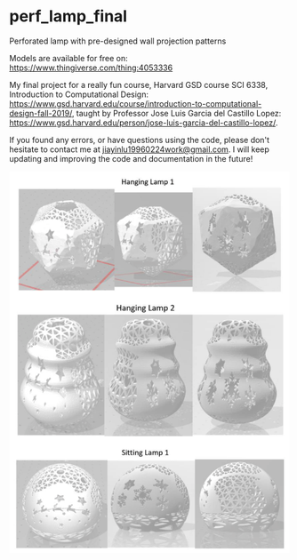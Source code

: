 # perf_lamp_final
Perforated lamp with pre-designed wall projection patterns

Models are available for free on: https://www.thingiverse.com/thing:4053336

My final project for a really fun course, Harvard GSD course SCI 6338, Introduction to Computational Design: https://www.gsd.harvard.edu/course/introduction-to-computational-design-fall-2019/, taught by Professor Jose Luis Garcia del Castillo Lopez: https://www.gsd.harvard.edu/person/jose-luis-garcia-del-castillo-lopez/.

If you found any errors, or have questions using the code, please don't hesitate to contact me at jiayinlu19960224work@gmail.com. 
I will keep updating and improving the code and documentation in the future! 


![alt text](https://github.com/jiayinlu19960224/perf_lamp_final/blob/dba1d4e6811660d92452f91b6ece1d81b758021a/Screenshot%202023-10-15%20at%202.49.20%20PM.png)
